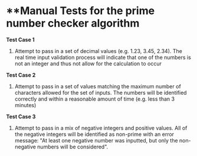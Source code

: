 # **Manual Tests for the prime number checker algorithm

**Test Case 1**
1. Attempt to pass in a set of decimal values (e.g. 1.23, 3.45, 2.34). The real time input validation process will indicate that one of the numbers is not an integer and thus   not allow for the calculation to occur

**Test Case 2**
1. Attempt to pass in a set of values matching the maximum number of characters allowed for the set of inputs. The numbers will be identified correctly and within a reasonable amount of time (e.g. less than 3 minutes)

**Test Case 3**
1. Attempt to pass in a mix of negative integers and positive values. All of the negative integers will be identified as non-prime with an error message: "At least one negative number was inputted, but only the non-negative numbers will be considered".
